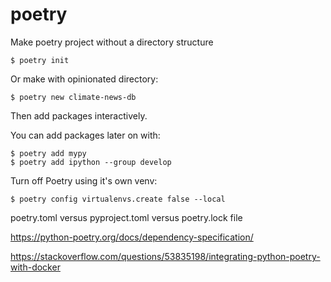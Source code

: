 # poetry

Make poetry project without a directory structure

```
$ poetry init
```

Or make with opinionated directory:
```
$ poetry new climate-news-db
```

Then add packages interactively.

You can add packages later on with:

```shell-session
$ poetry add mypy
$ poetry add ipython --group develop
```

Turn off Poetry using it's own venv:

```
$ poetry config virtualenvs.create false --local
```

poetry.toml versus pyproject.toml versus poetry.lock file

https://python-poetry.org/docs/dependency-specification/

https://stackoverflow.com/questions/53835198/integrating-python-poetry-with-docker
